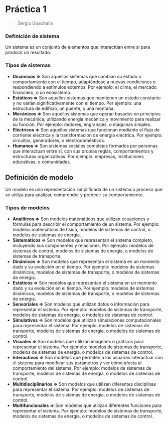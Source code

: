 # Práctica 1
> Sergio Guachalla
### Definición de sistema
Un sistema es un conjunto de elementos que interactúan entre sí para producir un resultado.
### Tipos de sistemas
* **Dinámicos =>** Son aquellos sistemas que cambian su estado o comportamiento con el tiempo, adaptándose a nuevas condiciones o respondiendo a estímulos externos. Por ejemplo: el clima, el mercado financiero, o un ecosistema.
* **Estáticos =>** Son aquellos sistemas que mantienen un estado constante y no varían significativamente con el tiempo. Por ejemplo: una estructura de edificio, un puente, o una montaña.
* **Mecánicos =>** Son aquellos sistemas que operan basados en principios de la mecánica, utilizando energía mecánica y movimiento para realizar su función. Por ejemplo: motores, engranajes, o máquinas simples.
* **Eléctricos =>** Son aquellos sistemas que funcionan mediante el flujo de corriente eléctrica y la transformación de energía eléctrica. Por ejemplo: circuitos, generadores, o electrodomésticos.
* **Humanos =>** Son sistemas sociales complejos formados por personas que interactúan entre sí, con sus propias reglas, comportamientos y estructuras organizativas. Por ejemplo: empresas, instituciones educativas, o comunidades.

## Definición de modelo
Un modelo es una representación simplificada de un sistema o proceso que se utiliza para analizar, comprender y predecir su comportamiento.
### Tipos de modelos
* **Analíticos =>** Son modelos matemáticos que utilizan ecuaciones y fórmulas para describir el comportamiento de un sistema. Por ejemplo: modelos matemáticos de física, modelos de sistemas de control, o modelos de sistemas de energía.
* **Sistemáticos =>** Son modelos que representan el sistema completo, incluyendo sus componentes y relaciones. Por ejemplo: modelos de sistemas de control, modelos de sistemas de energía, o modelos de sistemas de transporte.
* **Dinámicos =>** Son modelos que representan el sistema en un momento dado y su evolución en el tiempo. Por ejemplo: modelos de sistemas dinámicos, modelos de sistemas de transporte, o modelos de sistemas de energía.
* **Estáticos =>** Son modelos que representan el sistema en un momento dado y su evolución en el tiempo. Por ejemplo: modelos de sistemas dinámicos, modelos de sistemas de transporte, o modelos de sistemas de energía.
* **Sensoriales =>** Son modelos que utilizan datos o información para representar el sistema. Por ejemplo: modelos de sistemas de transporte, modelos de sistemas de energía, o modelos de sistemas de control.
* **Simulativos =>** Son modelos que utilizan simulaciones computacionales para representar el sistema. Por ejemplo: modelos de sistemas de transporte, modelos de sistemas de energía, o modelos de sistemas de control.
* **Visuales =>** Son modelos que utilizan imágenes o gráficos para representar el sistema. Por ejemplo: modelos de sistemas de transporte, modelos de sistemas de energía, o modelos de sistemas de control.
* **Interactivos =>** Son modelos que permiten a los usuarios interactuar con el sistema para modificar sus parámetros y ver cómo afecta al comportamiento del sistema. Por ejemplo: modelos de sistemas de transporte, modelos de sistemas de energía, o modelos de sistemas de control.
* **Multidisciplinarios =>** Son modelos que utilizan diferentes disciplinas para representar el sistema. Por ejemplo: modelos de sistemas de transporte, modelos de sistemas de energía, o modelos de sistemas de control.
* **Multifuncionales =>** Son modelos que utilizan diferentes funciones para representar el sistema. Por ejemplo: modelos de sistemas de transporte, modelos de sistemas de energía, o modelos de sistemas de control.

